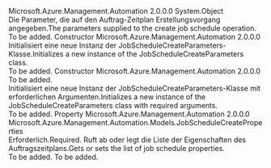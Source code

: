 <Type Name="JobScheduleCreateParameters" FullName="Microsoft.Azure.Management.Automation.Models.JobScheduleCreateParameters">
  <TypeSignature Language="C#" Value="public class JobScheduleCreateParameters" />
  <TypeSignature Language="ILAsm" Value=".class public auto ansi beforefieldinit JobScheduleCreateParameters extends System.Object" />
  <TypeSignature Language="DocId" Value="T:Microsoft.Azure.Management.Automation.Models.JobScheduleCreateParameters" />
  <TypeSignature Language="VB.NET" Value="Public Class JobScheduleCreateParameters" />
  <TypeSignature Language="F#" Value="type JobScheduleCreateParameters = class" />
  <AssemblyInfo>
    <AssemblyName>Microsoft.Azure.Management.Automation</AssemblyName>
    <AssemblyVersion>2.0.0.0</AssemblyVersion>
  </AssemblyInfo>
  <Base>
    <BaseTypeName>System.Object</BaseTypeName>
  </Base>
  <Interfaces />
  <Docs>
    <summary>
            <span data-ttu-id="c92d8-101">Die Parameter, die auf den Auftrag-Zeitplan Erstellungsvorgang angegeben.</span><span class="sxs-lookup"><span data-stu-id="c92d8-101">The parameters supplied to the create job schedule operation.</span></span>
            </summary>
    <remarks>To be added.</remarks>
  </Docs>
  <Members>
    <Member MemberName=".ctor">
      <MemberSignature Language="C#" Value="public JobScheduleCreateParameters ();" />
      <MemberSignature Language="ILAsm" Value=".method public hidebysig specialname rtspecialname instance void .ctor() cil managed" />
      <MemberSignature Language="DocId" Value="M:Microsoft.Azure.Management.Automation.Models.JobScheduleCreateParameters.#ctor" />
      <MemberSignature Language="VB.NET" Value="Public Sub New ()" />
      <MemberType>Constructor</MemberType>
      <AssemblyInfo>
        <AssemblyName>Microsoft.Azure.Management.Automation</AssemblyName>
        <AssemblyVersion>2.0.0.0</AssemblyVersion>
      </AssemblyInfo>
      <Parameters />
      <Docs>
        <summary>
            <span data-ttu-id="c92d8-102">Initialisiert eine neue Instanz der JobScheduleCreateParameters-Klasse.</span><span class="sxs-lookup"><span data-stu-id="c92d8-102">Initializes a new instance of the JobScheduleCreateParameters class.</span></span>
            </summary>
        <remarks>To be added.</remarks>
      </Docs>
    </Member>
    <Member MemberName=".ctor">
      <MemberSignature Language="C#" Value="public JobScheduleCreateParameters (Microsoft.Azure.Management.Automation.Models.JobScheduleCreateProperties properties);" />
      <MemberSignature Language="ILAsm" Value=".method public hidebysig specialname rtspecialname instance void .ctor(class Microsoft.Azure.Management.Automation.Models.JobScheduleCreateProperties properties) cil managed" />
      <MemberSignature Language="DocId" Value="M:Microsoft.Azure.Management.Automation.Models.JobScheduleCreateParameters.#ctor(Microsoft.Azure.Management.Automation.Models.JobScheduleCreateProperties)" />
      <MemberSignature Language="VB.NET" Value="Public Sub New (properties As JobScheduleCreateProperties)" />
      <MemberSignature Language="F#" Value="new Microsoft.Azure.Management.Automation.Models.JobScheduleCreateParameters : Microsoft.Azure.Management.Automation.Models.JobScheduleCreateProperties -&gt; Microsoft.Azure.Management.Automation.Models.JobScheduleCreateParameters" Usage="new Microsoft.Azure.Management.Automation.Models.JobScheduleCreateParameters properties" />
      <MemberType>Constructor</MemberType>
      <AssemblyInfo>
        <AssemblyName>Microsoft.Azure.Management.Automation</AssemblyName>
        <AssemblyVersion>2.0.0.0</AssemblyVersion>
      </AssemblyInfo>
      <Parameters>
        <Parameter Name="properties" Type="Microsoft.Azure.Management.Automation.Models.JobScheduleCreateProperties" />
      </Parameters>
      <Docs>
        <param name="properties">To be added.</param>
        <summary>
            <span data-ttu-id="c92d8-103">Initialisiert eine neue Instanz der JobScheduleCreateParameters-Klasse mit erforderlichen Argumenten.</span><span class="sxs-lookup"><span data-stu-id="c92d8-103">Initializes a new instance of the JobScheduleCreateParameters class with required arguments.</span></span>
            </summary>
        <remarks>To be added.</remarks>
      </Docs>
    </Member>
    <Member MemberName="Properties">
      <MemberSignature Language="C#" Value="public Microsoft.Azure.Management.Automation.Models.JobScheduleCreateProperties Properties { get; set; }" />
      <MemberSignature Language="ILAsm" Value=".property instance class Microsoft.Azure.Management.Automation.Models.JobScheduleCreateProperties Properties" />
      <MemberSignature Language="DocId" Value="P:Microsoft.Azure.Management.Automation.Models.JobScheduleCreateParameters.Properties" />
      <MemberSignature Language="VB.NET" Value="Public Property Properties As JobScheduleCreateProperties" />
      <MemberSignature Language="F#" Value="member this.Properties : Microsoft.Azure.Management.Automation.Models.JobScheduleCreateProperties with get, set" Usage="Microsoft.Azure.Management.Automation.Models.JobScheduleCreateParameters.Properties" />
      <MemberType>Property</MemberType>
      <AssemblyInfo>
        <AssemblyName>Microsoft.Azure.Management.Automation</AssemblyName>
        <AssemblyVersion>2.0.0.0</AssemblyVersion>
      </AssemblyInfo>
      <ReturnValue>
        <ReturnType>Microsoft.Azure.Management.Automation.Models.JobScheduleCreateProperties</ReturnType>
      </ReturnValue>
      <Docs>
        <summary>
            <span data-ttu-id="c92d8-104">Erforderlich.</span><span class="sxs-lookup"><span data-stu-id="c92d8-104">Required.</span></span> <span data-ttu-id="c92d8-105">Ruft ab oder legt die Liste der Eigenschaften des Auftragszeitplans.</span><span class="sxs-lookup"><span data-stu-id="c92d8-105">Gets or sets the list of job schedule properties.</span></span>
            </summary>
        <value>To be added.</value>
        <remarks>To be added.</remarks>
      </Docs>
    </Member>
  </Members>
</Type>